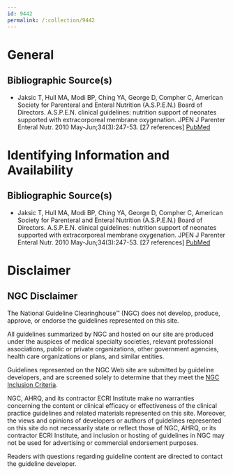 ```yaml
---
id: 9442
permalink: /:collection/9442
---
```


# General

## Bibliographic Source(s)

- Jaksic T, Hull MA, Modi BP, Ching YA, George D, Compher C, American Society for Parenteral and Enteral Nutrition (A.S.P.E.N.) Board of Directors. A.S.P.E.N. clinical guidelines: nutrition support of neonates supported with extracorporeal membrane oxygenation. JPEN J Parenter Enteral Nutr. 2010 May-Jun;34(3):247-53. [27 references] [ PubMed ](http://www.ncbi.nlm.nih.gov/entrez/query.fcgi?cmd=Retrieve&db=pubmed&dopt=Abstract&list_uids=20467006)

# Identifying Information and Availability

## Bibliographic Source(s)

- Jaksic T, Hull MA, Modi BP, Ching YA, George D, Compher C, American Society for Parenteral and Enteral Nutrition (A.S.P.E.N.) Board of Directors. A.S.P.E.N. clinical guidelines: nutrition support of neonates supported with extracorporeal membrane oxygenation. JPEN J Parenter Enteral Nutr. 2010 May-Jun;34(3):247-53. [27 references] [ PubMed ](http://www.ncbi.nlm.nih.gov/entrez/query.fcgi?cmd=Retrieve&db=pubmed&dopt=Abstract&list_uids=20467006)

# Disclaimer

## NGC Disclaimer

The National Guideline Clearinghouse™ (NGC) does not develop, produce, approve, or endorse the guidelines represented on this site.

All guidelines summarized by NGC and hosted on our site are produced under the auspices of medical specialty societies, relevant professional associations, public or private organizations, other government agencies, health care organizations or plans, and similar entities.

Guidelines represented on the NGC Web site are submitted by guideline developers, and are screened solely to determine that they meet the [NGC Inclusion Criteria](/help-and-about/summaries/inclusion-criteria).

NGC, AHRQ, and its contractor ECRI Institute make no warranties concerning the content or clinical efficacy or effectiveness of the clinical practice guidelines and related materials represented on this site. Moreover, the views and opinions of developers or authors of guidelines represented on this site do not necessarily state or reflect those of NGC, AHRQ, or its contractor ECRI Institute, and inclusion or hosting of guidelines in NGC may not be used for advertising or commercial endorsement purposes.

Readers with questions regarding guideline content are directed to contact the guideline developer.

